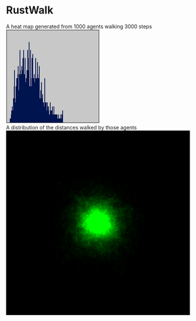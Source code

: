 # RustWalk
A heat map generated from 1000 agents walking 3000 steps <br>
![](Graph.png)
<br>
A distribution of the distances walked by those agents <br>
![](Image.png)
<br>
